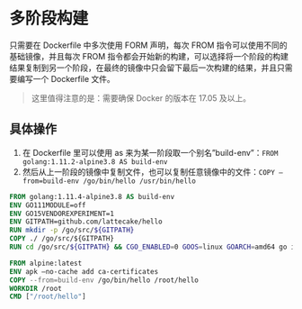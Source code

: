 # 多阶段构建

只需要在 Dockerfile 中多次使用 FORM 声明，每次 FROM 指令可以使用不同的基础镜像，并且每次 FROM 指令都会开始新的构建，可以选择将一个阶段的构建结果复制到另一个阶段，在最终的镜像中只会留下最后一次构建的结果，并且只需要编写一个 Dockerfile 文件。

> 这里值得注意的是：需要确保 Docker 的版本在 17.05 及以上。

## 具体操作

1. 在 Dockerfile 里可以使用 as 来为某一阶段取一个别名”build-env”：`FROM golang:1.11.2-alpine3.8 AS build-env`
2. 然后从上一阶段的镜像中复制文件，也可以复制任意镜像中的文件：`COPY –from=build-env /go/bin/hello /usr/bin/hello`

```dockerfile
FROM golang:1.11.4-alpine3.8 AS build-env
ENV GO111MODULE=off
ENV GO15VENDOREXPERIMENT=1
ENV GITPATH=github.com/lattecake/hello
RUN mkdir -p /go/src/${GITPATH}
COPY ./ /go/src/${GITPATH}
RUN cd /go/src/${GITPATH} && CGO_ENABLED=0 GOOS=linux GOARCH=amd64 go install -v

FROM alpine:latest
ENV apk –no-cache add ca-certificates
COPY --from=build-env /go/bin/hello /root/hello
WORKDIR /root
CMD ["/root/hello"]
```
